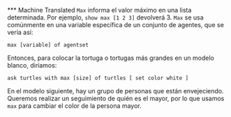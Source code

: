 ﻿*** Machine Translated
`Max` informa el valor máximo en una lista determinada. Por ejemplo, `show max [1 2 3]` devolverá 3. `Max` se usa comúnmente en una variable específica de un conjunto de agentes, que se vería así:

`max [variable] of agentset`

Entonces, para colocar la tortuga o tortugas más grandes en un modelo blanco, diríamos:

`ask turtles with max [size] of turtles [ set color white ]`

En el modelo siguiente, hay un grupo de personas que están envejeciendo. Queremos realizar un seguimiento de quién es el mayor, por lo que usamos `max` para cambiar el color de la persona mayor.